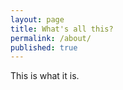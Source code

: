 ```yaml
---
layout: page
title: What's all this?
permalink: /about/
published: true
---
```

This is what it is. 